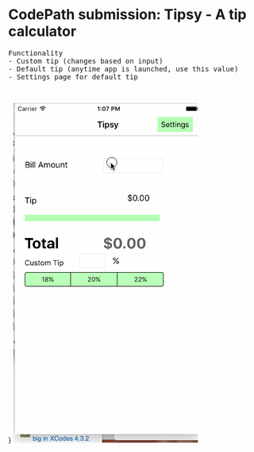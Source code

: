 <h1>CodePath submission: Tipsy - A tip calculator</h1>
<pre>
Functionality 
- Custom tip (changes based on input)
- Default tip (anytime app is launched, use this value)
- Settings page for default tip

</pre>}
![Alt Text](https://www.github.com/k--chow/CodePath/blob/master/final.gif)
